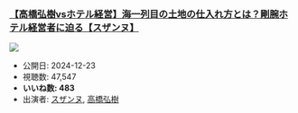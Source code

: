 ### [【高橋弘樹vsホテル経営】海一列目の土地の仕入れ方とは？剛腕ホテル経営者に迫る【スザンヌ】](https://www.youtube.com/watch?v=cArxlcmmv54)
[![](https://img.youtube.com/vi/cArxlcmmv54/sddefault.jpg)](https://www.youtube.com/watch?v=cArxlcmmv54)
-   公開日: 2024-12-23
-   視聴数: 47,547
-   **いいね数: 483**
-   出演者: [スザンヌ](/rehacq_fan/people/スザンヌ "wikilink"), [高橋弘樹](/rehacq_fan/people/高橋弘樹 "wikilink")
